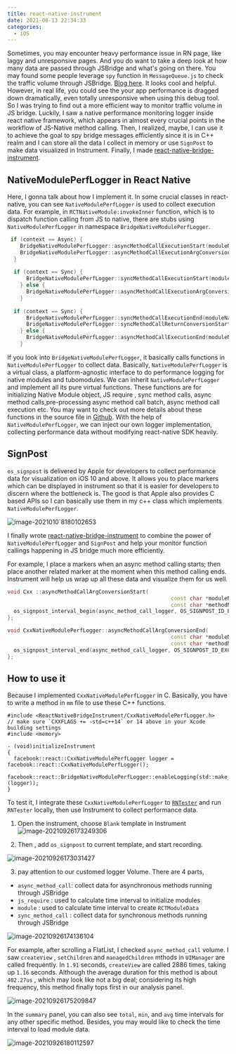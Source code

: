 ```yaml
---
title: react-native-instrument 
date: 2021-08-13 22:34:33
categories:
  - iOS
---
```


<!--more-->

Sometimes, you may encounter heavy performance issue in RN page, like laggy and unresponsive pages. And you do want to take a deep look at how many data are passed through JSBridge and what's going on there. You may found some people leverage `spy` function in `MessageQueue.js` to check the traffic volume through JSBridge. [Blog here](https://callstack.com/blog/react-native-how-to-check-what-passes-through-your-bridge/ ). It looks cool and helpful. However, in real life, you could see the your app performance is dragged down dramatically, even totally unresponsive when using this debug tool. So I was trying to find out a more efficient way to monitor traffic volume in JS bridge. Luckily, I saw a native performance monitoring logger inside react native framework, which appears in almost every crucial points in the workflow of JS-Native method calling. Then, I realized, maybe, I can use it to achieve the goal to spy bridge messages efficiently since it is in C++ realm and I can store all the data I collect in memory or use `SignPost`  to make data visualized in Instrument. Finally, I made [react-native-bridge-instrument](https://github.com/sueLan/react-native-bridge-instrument).  

## NativeModulePerfLogger in React Native

Here, I gonna talk about how I implement it. In some crucial classes in react-native, you can see `NativeModulePerfLogger` is used to collect execution data. For example, in `RCTNativeModule:invokeInner` function, which is to dispatch function calling from JS to native, there are stubs using  `NativeModulePerfLogger`  in namespace `BridgeNativeModulePerfLogger`.

```c++
 if (context == Async) {
    BridgeNativeModulePerfLogger::asyncMethodCallExecutionStart(moduleName, methodName, (int32_t)callId);
    BridgeNativeModulePerfLogger::asyncMethodCallExecutionArgConversionStart(moduleName, methodName, (int32_t)callId);
  }
  
  if (context == Sync) {
      BridgeNativeModulePerfLogger::syncMethodCallExecutionStart(moduleName, methodName);
    } else {
      BridgeNativeModulePerfLogger::asyncMethodCallExecutionArgConversionEnd(moduleName, methodName, (int32_t)callId);
    }
    
  if (context == Sync) {
      BridgeNativeModulePerfLogger::syncMethodCallExecutionEnd(moduleName, methodName);
      BridgeNativeModulePerfLogger::syncMethodCallReturnConversionStart(moduleName, methodName);
    } else {
      BridgeNativeModulePerfLogger::asyncMethodCallExecutionEnd(moduleName, methodName, (int32_t)callId);
    }
```

If you look into `BridgeNativeModulePerfLogger`, it basically calls functions in  `NativeModulePerfLogger`  to collect data. Basically,  `NativeModulePerfLogger` is a virtual class, a platform-agnostic interface to do performance logging for native modules and tubomodules.  We can inherit  `NativeModulePerfLogger` and implement all its pure virtual functions. These functions are for initializing Native Module object, JS require , sync method calls, async method calls,pre-processing async method call batch, async method call execution etc. 
You may want to check out more details about these functions in the source file in [Github](https://github.com/facebook/react-native/blob/57aa70c06cba3597725f7447943613e8905ae11d/ReactCommon/reactperflogger/reactperflogger/NativeModulePerfLogger.h#L18). With the help of `NativeModulePerfLogger`, we can inject our own logger implementation, collecting performance data without modifying react-native SDK heavily.  

## SignPost

`os_signpost` is delivered by Apple for developers to collect performance data for visualization on iOS 10 and above. It allows you to place markers which can be displayed in instrument so that it is easier for developers to discern where the bottleneck is. The good is that Apple also provides C based APIs so I can basically use them in my c++ class which implements  `NativeModulePerfLogger`. 

![image-2021010`8180102653](image-20210108180102653.png)

I finally wrote [react-native-bridge-instrument](https://github.com/sueLan/react-native-bridge-instrument) to combine the power of  `NativeModulePerfLogger` and `SignPost` and help your monitor function callings happening in JS bridge much more efficiently.

For example, I place a markers when an async method calling starts; then place another related marker at the moment when this method calling ends. Instrument will help us wrap up all these data and visualize them for us well. 

```c++
void Cxx ::asyncMethodCallArgConversionStart(
                                                    const char *moduleName,
                                                    const char *methodName) {
  os_signpost_interval_begin(async_method_call_logger, OS_SIGNPOST_ID_EXCLUSIVE, function_name(__func__), "%s %s", moduleName, methodName);
};

void CxxNativeModulePerfLogger::asyncMethodCallArgConversionEnd(
                                                    const char *moduleName,
                                                    const char *methodName) {
  os_signpost_interval_end(async_method_call_logger, OS_SIGNPOST_ID_EXCLUSIVE, function_name(__func__), "%s %s", moduleName, methodName);
};
```

## How to use it

Because I implemented `CxxNativeModulePerfLogger` in C. Basically, you have to write a method in `mm` file to use these C++ functions.

```
#include <ReactNativeBridgeInstrument/CxxNativeModulePerfLogger.h>
// make sure `CXXFLAGS += -std=c++14` or 14 above in your Xcode building settings
#include <memory>

- (void)initializeInstrument
{
  facebook::react::CxxNativeModulePerfLogger logger = facebook::react::CxxNativeModulePerfLogger();
  facebook::react::BridgeNativeModulePerfLogger::enableLogging(std::make_unique<facebook::react::CxxNativeModulePerfLogger>(logger));
}

```

To test it, I integrate these `CxxNativeModulePerfLogger` to [`RNTester`](https://github.com/facebook/react-native/tree/main/packages/rn-tester) and run `RNTester` locally, then use Instrument to collect performance data. 

1. Open the instrument,  choose `Blank` template in Instrument ![image-20210926173249306](https://tva1.sinaimg.cn/large/008i3skNgy1guu5vkkpu7j61880aemyj02.jpg)

2. Then , add `os_signpost`  to current template,  and start recording. 

![image-20210926173031427](https://tva1.sinaimg.cn/large/008i3skNgy1gv18fu3r64j628009c40202.jpg)

3. pay attention to our customed logger Volume. There are 4 parts, 

- `async_method_call`:  collect data for asynchronous methods running through JSBridge
- `js_require`  : used to calculate time interval to initialize modules 
- `module` : used to calculate time interval to create `RCTModuleData` 
- `sync_method_call` :  collect data for synchronous methods running through JSBridge

![image-20210926174136104](https://tva1.sinaimg.cn/large/008i3skNgy1gv18fv7bi9j61ht0u0wjn02.jpg)

For example, after scrolling a FlatList, I checked `async_method_call` volume. I saw `createView` , `setChildren` and `managedChildren` mthods  in `UIManager`  are called frequently. In `1.91` seconds, `createView` are called 2886 times, taking up `1.16` seconds. Although the average duration for this method is about `402.27us` , which may look like not a big deal; considering its high frequency, this method finally tops first in our analysis panel. 

![image-20210926175209847](https://tva1.sinaimg.cn/large/008i3skNgy1gv18hjuyerj61jk0u0ti402.jpg)

In the `summary` panel,  you can also see `total`, `min`, and `avg`  time intervals for any other specific method. Besides, you may would like to check the time interval to load module data. 

![image-20210926180112597](https://tva1.sinaimg.cn/large/008i3skNgy1gv18hn21d0j61g70u0agn02.jpg)
